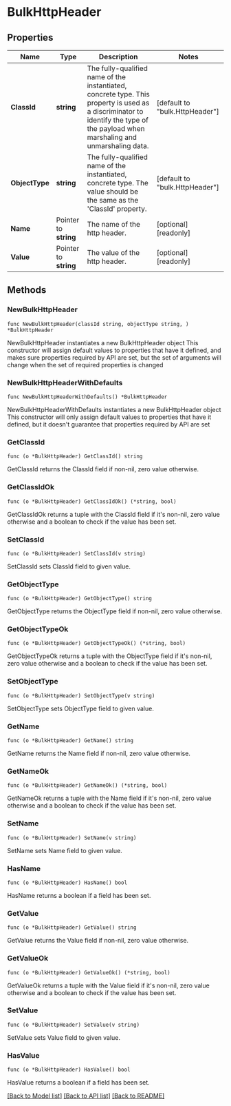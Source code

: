 # BulkHttpHeader

## Properties

Name | Type | Description | Notes
------------ | ------------- | ------------- | -------------
**ClassId** | **string** | The fully-qualified name of the instantiated, concrete type. This property is used as a discriminator to identify the type of the payload when marshaling and unmarshaling data. | [default to "bulk.HttpHeader"]
**ObjectType** | **string** | The fully-qualified name of the instantiated, concrete type. The value should be the same as the &#39;ClassId&#39; property. | [default to "bulk.HttpHeader"]
**Name** | Pointer to **string** | The name of the http header. | [optional] [readonly] 
**Value** | Pointer to **string** | The value of the http header. | [optional] [readonly] 

## Methods

### NewBulkHttpHeader

`func NewBulkHttpHeader(classId string, objectType string, ) *BulkHttpHeader`

NewBulkHttpHeader instantiates a new BulkHttpHeader object
This constructor will assign default values to properties that have it defined,
and makes sure properties required by API are set, but the set of arguments
will change when the set of required properties is changed

### NewBulkHttpHeaderWithDefaults

`func NewBulkHttpHeaderWithDefaults() *BulkHttpHeader`

NewBulkHttpHeaderWithDefaults instantiates a new BulkHttpHeader object
This constructor will only assign default values to properties that have it defined,
but it doesn't guarantee that properties required by API are set

### GetClassId

`func (o *BulkHttpHeader) GetClassId() string`

GetClassId returns the ClassId field if non-nil, zero value otherwise.

### GetClassIdOk

`func (o *BulkHttpHeader) GetClassIdOk() (*string, bool)`

GetClassIdOk returns a tuple with the ClassId field if it's non-nil, zero value otherwise
and a boolean to check if the value has been set.

### SetClassId

`func (o *BulkHttpHeader) SetClassId(v string)`

SetClassId sets ClassId field to given value.


### GetObjectType

`func (o *BulkHttpHeader) GetObjectType() string`

GetObjectType returns the ObjectType field if non-nil, zero value otherwise.

### GetObjectTypeOk

`func (o *BulkHttpHeader) GetObjectTypeOk() (*string, bool)`

GetObjectTypeOk returns a tuple with the ObjectType field if it's non-nil, zero value otherwise
and a boolean to check if the value has been set.

### SetObjectType

`func (o *BulkHttpHeader) SetObjectType(v string)`

SetObjectType sets ObjectType field to given value.


### GetName

`func (o *BulkHttpHeader) GetName() string`

GetName returns the Name field if non-nil, zero value otherwise.

### GetNameOk

`func (o *BulkHttpHeader) GetNameOk() (*string, bool)`

GetNameOk returns a tuple with the Name field if it's non-nil, zero value otherwise
and a boolean to check if the value has been set.

### SetName

`func (o *BulkHttpHeader) SetName(v string)`

SetName sets Name field to given value.

### HasName

`func (o *BulkHttpHeader) HasName() bool`

HasName returns a boolean if a field has been set.

### GetValue

`func (o *BulkHttpHeader) GetValue() string`

GetValue returns the Value field if non-nil, zero value otherwise.

### GetValueOk

`func (o *BulkHttpHeader) GetValueOk() (*string, bool)`

GetValueOk returns a tuple with the Value field if it's non-nil, zero value otherwise
and a boolean to check if the value has been set.

### SetValue

`func (o *BulkHttpHeader) SetValue(v string)`

SetValue sets Value field to given value.

### HasValue

`func (o *BulkHttpHeader) HasValue() bool`

HasValue returns a boolean if a field has been set.


[[Back to Model list]](../README.md#documentation-for-models) [[Back to API list]](../README.md#documentation-for-api-endpoints) [[Back to README]](../README.md)



